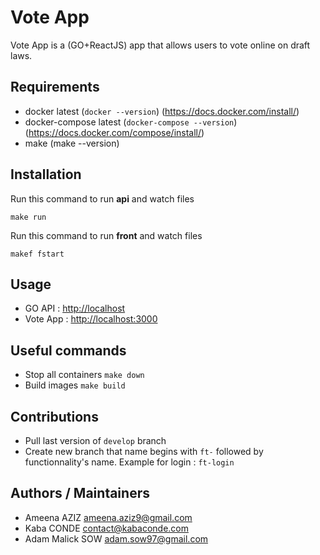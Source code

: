 # Vote App

Vote App is a (GO+ReactJS) app that allows users to vote online on draft laws.

## Requirements

- docker latest (`docker --version`) (https://docs.docker.com/install/)
- docker-compose latest (`docker-compose --version`) (https://docs.docker.com/compose/install/)
- make (make --version)

## Installation

Run this command to run **api** and watch files

```
make run
```

Run this command to run **front** and watch files

```
makef fstart
```

## Usage

- GO API : [http://localhost](http://localhost)
- Vote App : [http://localhost:3000](http://localhost:3000)

## Useful commands

- Stop all containers `make down`
- Build images `make build`

## Contributions
- Pull last version of `develop` branch
- Create new branch that name begins with `ft-` followed by functionnality's name. Example for login : `ft-login`

## Authors / Maintainers
- Ameena AZIZ <ameena.aziz9@gmail.com>
- Kaba CONDE <contact@kabaconde.com>
- Adam Malick SOW <adam.sow97@gmail.com>
